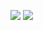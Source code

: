 [![](https://gitlab.com/pl.rachuna-net/docs/-/badges/release.svg)](https://gitlab.com/pl.rachuna-net/docs/-/releases)
[![](https://gitlab.com/pl.rachuna-net/docs/badges/main/pipeline.svg)](https://gitlab.com/pl.rachuna-net/docs/-/commits/main)
